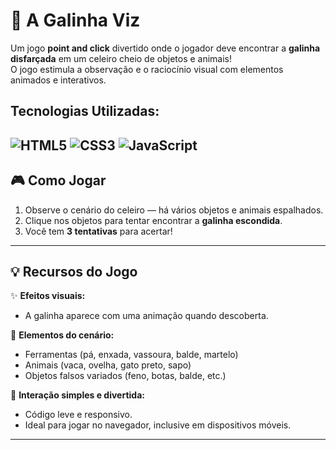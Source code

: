 # 🐔 A Galinha Viz

Um jogo **point and click** divertido onde o jogador deve encontrar a **galinha disfarçada** em um celeiro cheio de objetos e animais!  
O jogo estimula a observação e o raciocínio visual com elementos animados e interativos.

<h2>Tecnologias Utilizadas:</h2>

![HTML5](https://img.shields.io/badge/HTML5-E34F26?style=flat-square&logo=html5&logoColor=white)
![CSS3](https://img.shields.io/badge/CSS3-1572B6?style=flat-square&logo=css3&logoColor=white)
![JavaScript](https://img.shields.io/badge/JavaScript-F7DF1E?style=flat-square&logo=javascript&logoColor=black)
---

## 🎮 Como Jogar

1. Observe o cenário do celeiro — há vários objetos e animais espalhados.  
2. Clique nos objetos para tentar encontrar a **galinha escondida**.  
3. Você tem **3 tentativas** para acertar!  

---

## 💡 Recursos do Jogo

✨ **Efeitos visuais:**
- A galinha aparece com uma animação quando descoberta.  

🧩 **Elementos do cenário:**
- Ferramentas (pá, enxada, vassoura, balde, martelo)  
- Animais (vaca, ovelha, gato preto, sapo)  
- Objetos falsos variados (feno, botas, balde, etc.)  

🎵 **Interação simples e divertida:**
- Código leve e responsivo.  
- Ideal para jogar no navegador, inclusive em dispositivos móveis.

---

